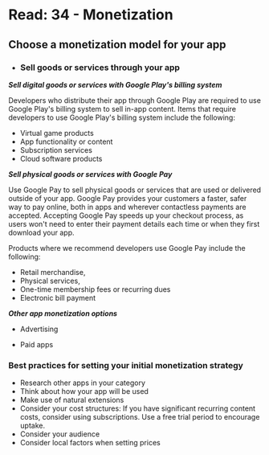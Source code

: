 # Read: 34 - Monetization

## Choose a monetization model for your app

- ### Sell goods or services through your app

**_Sell digital goods or services with Google Play's billing system_**

Developers who distribute their app through Google Play are required to use Google Play's billing system to sell in-app content. Items that require developers to use Google Play's billing system include the following:

- Virtual game products
- App functionality or content
- Subscription services
- Cloud software products

**_Sell physical goods or services with Google Pay_**

Use Google Pay to sell physical goods or services that are used or delivered outside of your app. Google Pay provides your customers a faster, safer way to pay online, both in apps and wherever contactless payments are accepted. Accepting Google Pay speeds up your checkout process, as users won't need to enter their payment details each time or when they first download your app.

Products where we recommend developers use Google Pay include the following:

- Retail merchandise,
- Physical services,
- One-time membership fees or recurring dues
- Electronic bill payment

**_Other app monetization options_**

- Advertising

- Paid apps

### Best practices for setting your initial monetization strategy

- Research other apps in your category
- Think about how your app will be used
- Make use of natural extensions
- Consider your cost structures: If you have significant recurring content costs, consider using subscriptions. Use a free trial period to encourage uptake.
- Consider your audience
- Consider local factors when setting prices
